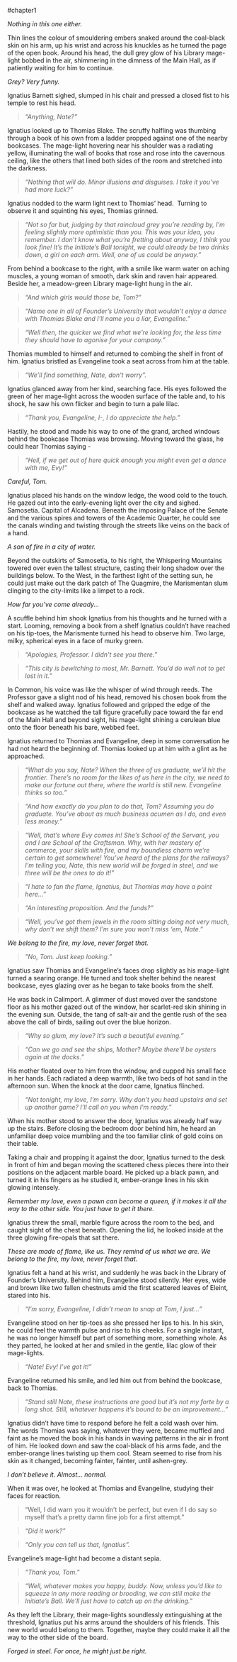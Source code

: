 #chapter1 

*Nothing in this one either.*

Thin lines the colour of smouldering embers snaked around the coal-black skin on his arm, up his wrist and across his knuckles as he turned the page of the open book. Around his head, the dull grey glow of his Library mage-light bobbed in the air, shimmering in the dimness of the Main Hall, as if patiently waiting for him to continue.

*Grey? Very funny.*

Ignatius Barnett sighed, slumped in his chair and pressed a closed fist to his temple to rest his head.

> *“Anything, Nate?”*

Ignatius looked up to Thomias Blake. The scruffy halfling was thumbing through a book of his own from a ladder propped against one of the nearby bookcases. The mage-light hovering near his shoulder was a radiating yellow, illuminating the wall of books that rose and rose into the cavernous ceiling, like the others that lined both sides of the room and stretched into the darkness.

> *“Nothing that will do. Minor illusions and disguises. I take it you’ve had more luck?”*

Ignatius nodded to the warm light next to Thomias’ head.  Turning to observe it and squinting his eyes, Thomias grinned.

> *“Not so far but, judging by that raincloud grey you’re reading by, I’m feeling slightly more optimistic than you. This was your idea, you remember. I don’t know what you’re fretting about anyway, I think you look fine! It’s the Initiate’s Ball tonight, we could already be two drinks down, a girl on each arm. Well, one of us could be anyway.”* 

From behind a bookcase to the right, with a smile like warm water on aching muscles, a young woman of smooth, dark skin and raven hair appeared. Beside her, a meadow-green Library mage-light hung in the air.

> *“And which girls would those be, Tom?”*

> *“Name one in all of Founder’s University that wouldn’t enjoy a dance with Thomias Blake and I’ll name you a liar, Evangeline.”*

> *“Well then, the quicker we find what we’re looking for, the less time they should have to agonise for your company.”*

Thomias mumbled to himself and returned to combing the shelf in front of him. Ignatius bristled as Evangeline took a seat across from him at the table.

> *“We’ll find something, Nate, don’t worry”.*

Ignatius glanced away from her kind, searching face. His eyes followed the green of her mage-light across the wooden surface of the table and, to his shock, he saw his own flicker and begin to turn a pale lilac.

> *“Thank you, Evangeline, I-, I do appreciate the help.”*

Hastily, he stood and made his way to one of the grand, arched windows behind the bookcase Thomias was browsing. Moving toward the glass, he could hear Thomias saying -

> *“Hell, if we get out of here quick enough you might even get a dance with me, Evy!”*

*Careful, Tom.*

Ignatius placed his hands on the window ledge, the wood cold to the touch. He gazed out into the early-evening light over the city and sighed. Samosetia. Capital of Alcadena. Beneath the imposing Palace of the Senate and the various spires and towers of the Academic Quarter, he could see the canals winding and twisting through the streets like veins on the back of a hand.

*A son of fire in a city of water.*

Beyond the outskirts of Samosetia, to his right, the Whispering Mountains towered over even the tallest structure, casting their long shadow over the buildings below. To the West, in the farthest light of the setting sun, he could just make out the dark patch of The Quagmire, the Marismentan slum clinging to the city-limits like a limpet to a rock.

*How far you’ve come already...*

A scuffle behind him shook Ignatius from his thoughts and he turned with a start. Looming, removing a book from a shelf Ignatius couldn’t have reached on his tip-toes, the Marismente turned his head to observe him. Two large, milky, spherical eyes in a face of murky green.

> *“Apologies, Professor. I didn’t see you there.”*

> *“This city is bewitching to most, Mr. Barnett. You’d do well not to get lost in it.”*

In Common, his voice was like the whisper of wind through reeds. The Professor gave a slight nod of his head, removed his chosen book from the shelf and walked away. Ignatius followed and gripped the edge of the bookcase as he watched the tall figure gracefully pace toward the far end of the Main Hall and beyond sight, his mage-light shining a cerulean blue onto the floor beneath his bare, webbed feet.

Ignatius returned to Thomias and Evangeline, deep in some conversation he had not heard the beginning of. Thomias looked up at him with a glint as he approached.

> *“What do you say, Nate? When the three of us graduate, we’ll hit the frontier. There’s no room for the likes of us here in the city, we need to make our fortune out there, where the world is still new. Evangeline thinks so too.”*

> *“And how exactly do you plan to do that, Tom? Assuming you do graduate. You’ve about as much business acumen as I do, and even less money.”*

> *“Well, that’s where Evy comes in! She’s School of the Servant, you and I are School of the Craftsman. Why, with her mastery of commerce, your skills with fire, and my boundless charm we’re certain to get somewhere! You’ve heard of the plans for the railways? I’m telling you, Nate, this new world will be forged in steel, and we three will be the ones to do it!”*

> *“I hate to fan the flame, Ignatius, but Thomias may have a point here...”*

> *“An interesting proposition. And the funds?”*

> *“Well, you’ve got them jewels in the room sitting doing not very much, why don’t we shift them? I’m sure you won’t miss ‘em, Nate.”*

*We belong to the fire, my love, never forget that.*

> *"No, Tom. Just keep looking.”*

Ignatius saw Thomias and Evangeline’s faces drop slightly as his mage-light turned a searing orange. He turned and took shelter behind the nearest bookcase, eyes glazing over as he began to take books from the shelf.

He was back in Calimport. A glimmer of dust moved over the sandstone floor as his mother gazed out of the window, her scarlet-red skin shining in the evening sun. Outside, the tang of salt-air and the gentle rush of the sea above the call of birds, sailing out over the blue horizon.

> *“Why so glum, my love? It’s such a beautiful evening.”*

> *“Can we go and see the ships, Mother? Maybe there’ll be oysters again at the docks.”*

His mother floated over to him from the window, and cupped his small face in her hands. Each radiated a deep warmth, like two beds of hot sand in the afternoon sun. When the knock at the door came, Ignatius flinched.

> *“Not tonight, my love, I’m sorry. Why don’t you head upstairs and set up another game? I’ll call on you when I’m ready.”*

When his mother stood to answer the door, Ignatius was already half way up the stairs. Before closing the bedroom door behind him, he heard an unfamiliar deep voice mumbling and the too familiar clink of gold coins on their table.

Taking a chair and propping it against the door, Ignatius turned to the desk in front of him and began moving the scattered chess pieces there into their positions on the adjacent marble board. He picked up a black pawn, and turned it in his fingers as he studied it, ember-orange lines in his skin glowing intensely.

*Remember my love, even a pawn can become a queen, if it makes it all the way to the other side. You just have to get it there.*

Ignatius threw the small, marble figure across the room to the bed, and caught sight of the chest beneath. Opening the lid, he looked inside at the three glowing fire-opals that sat there.

*These are made of flame, like us. They remind of us what we are. We belong to the fire, my love, never forget that.*

Ignatius felt a hand at his wrist, and suddenly he was back in the Library of Founder’s University. Behind him, Evangeline stood silently. Her eyes, wide and brown like two fallen chestnuts amid the first scattered leaves of Eleint, stared into his.

> *“I’m sorry, Evangeline, I didn’t mean to snap at Tom, I just...”*

Evangeline stood on her tip-toes as she pressed her lips to his. In his skin, he could feel the warmth pulse and rise to his cheeks. For a single instant, he was no longer himself but part of something more, something whole. As they parted, he looked at her and smiled in the gentle, lilac glow of their mage-lights.

> *“Nate! Evy! I’ve got it!”*

Evangeline returned his smile, and led him out from behind the bookcase, back to Thomias.

> *“Stand still Nate, these instructions are good but it’s not my forte by a long shot. Still, whatever happens it’s bound to be an improvement...”*

Ignatius didn’t have time to respond before he felt a cold wash over him. The words Thomias was saying, whatever they were, became muffled and faint as he moved the book in his hands in waving patterns in the air in front of him. He looked down and saw the coal-black of his arms fade, and the ember-orange lines twisting up them cool. Steam seemed to rise from his skin as it changed, becoming fainter, fainter, until ashen-grey.

*I don’t believe it. Almost... normal.*

When it was over, he looked at Thomias and Evangeline, studying their faces for reaction.

> “Well, I did warn you it wouldn’t be perfect, but even if I do say so myself that’s a pretty damn fine job for a first attempt.”

> *“Did it work?”*

> *“Only you can tell us that, Ignatius”.*

Evangeline’s mage-light had become a distant sepia.

> *“Thank you, Tom.”*

> *“Well, whatever makes you happy, buddy. Now, unless you’d like to squeeze in any more reading or brooding, we can still make the Initiate’s Ball. We’ll just have to catch up on the drinking.”*

As they left the Library, their mage-lights soundlessly extinguishing at the threshold, Ignatius put his arms around the shoulders of his friends. This new world would belong to them. Together, maybe they could make it all the way to the other side of the board.

*Forged in steel. For once, he might just be right.*